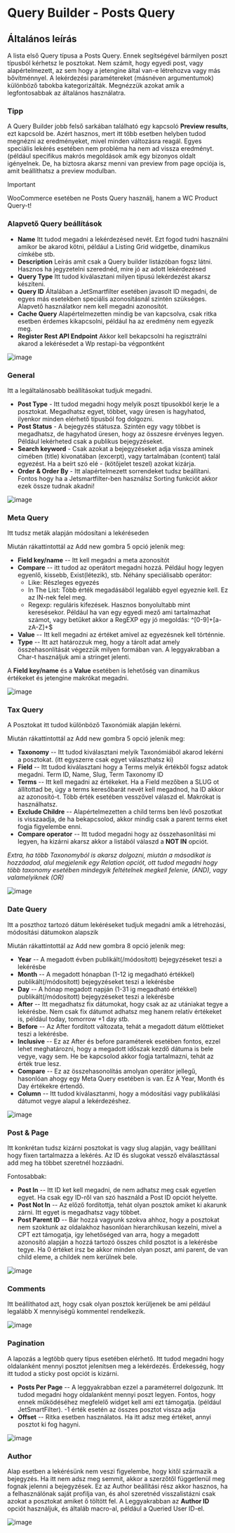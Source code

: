 # Query Builder - Posts Query

## Általános leírás
A lista első Query típusa a Posts Query. Ennek segítségével bármilyen poszt típusból kérhetsz le posztokat. Nem számít, hogy egyedi post, vagy alapértelmezett, az sem hogy a jetengine által van-e létrehozva vagy más bővítménnyel. A lekérdezési paramétereket (másnéven argumentumok) különböző tabokba kategorizálták. Megnézzük azokat amik a legfontosabbak az általános használatra.

### Tipp

A Query Builder jobb felső sarkában található egy kapcsoló **Preview results**, ezt kapcsold be. Azért hasznos, mert itt több esetben helyben tudod megnézni az eredményeket, mivel minden változásra reagál. Egyes speciális lekérés esetében nem probléma ha nem ad vissza eredményt. (például specifikus makrós megoldások amik egy bizonyos oldalt igényelnek. De, ha biztosra akarsz menni van preview from page opciója is, amit beállíthatsz a preview modulban.

> [!IMPORTANT]
> WooCommerce esetében ne Posts Query használj, hanem a WC Product Query-t!

### Alapvető Query beállítások

* **Name** Itt tudod megadni a lekérdezésed nevét. Ezt fogod tudni használni amikor be akarod kötni, például a Listing Grid widgetbe, dinamikus címkébe stb.
* **Description** Leírás amit csak a Query builder listázóban fogsz látni. Hasznos ha jegyzetelni szerednéd, mire jó az adott lekérdezésed
* **Query Type** Itt tudod kiválasztani milyen típusú lekérdezést akarsz készíteni.
* **Query ID** Általában a JetSmartfilter esetében javasolt ID megadni, de egyes más esetekben speciális azonosításnál szintén szükséges. Alapvető használatkor nem kell megadni azonosítót.
* **Cache Query** Alapértelmezetten mindig be van kapcsolva, csak ritka esetben érdemes kikapcsolni, például ha az eredmény nem egyezik meg.
* **Register Rest API Endpoint** Akkor kell bekapcsolni ha regisztrálni akarod a lekérésedet a Wp restapi-ba végpontként

![image](https://github.com/Lonsdale201/jetengine-query-builder-segedlet/assets/23199033/c07418dd-36e1-43de-9d42-d7740ce04d80)


### General
Itt a legáltalánosabb beállításokat tudjuk megadni.

* **Post Type** - Itt tudod megadni hogy melyik poszt típusokból kerje le a posztokat. Megadhatsz egyet, többet, vagy üresen is hagyhatod, ilyenkor minden elérhető típusból fog dolgozni.
* **Post Status** - A bejegyzés státusza. Szintén egy vagy többet is megadhatsz, de hagyhatod üresen, hogy az összesre érvényes legyen. Például lekérheted csak a publikus bejegyzéseket.
* **Search keyword** - Csak azokat a bejegyzéseket adja vissza aminek címében (title) kivonatában (excerpt), vagy tartalmában (content) talál egyezést. Ha a beírt szó elé - (kötőjelet teszel) azokat kizárja.
* **Order & Order By** - Itt alapértelmezett sorrendeket tudsz beállítani. Fontos hogy ha a Jetsmartfilter-ben használsz Sorting funkciót akkor ezek össze tudnak akadni!

![image](https://github.com/Lonsdale201/jetengine-query-builder-segedlet/assets/23199033/3894b691-5181-4f71-bcb6-1362583dafbe)


### Meta Query
Itt tudsz meták alapján módosítani a lekéréseden

Miután rákattintottál az Add new gombra 5 opció jelenik meg:

* **Field key/name** -- Itt kell megadni a meta azonosítót
* **Compare** -- itt tudod az operátort megadni hozzá. Például hogy legyen egyenlő, kissebb, Exist(létezik), stb. Néhány speciálisabb operátor:
  -  Like: Részleges egyezés
  -  In The List: Több érték megadásából legalább egyel egyeznie kell. Ez az IN-nek felel meg.
  -  Regexp: reguláris kifezések. Hasznos bonyolultabb mint keresésekor. Például ha van egy egyedi mező ami tartalmazhat számot, vagy betűket akkor a RegEXP egy jó megoldás: ^[0-9]+[a-zA-Z]+$
* **Value** -- Itt kell megadni az értéket amivel az egyezésnek kell történnie.
* **Type** -- Itt azt határozzuk meg, hogy a tárolt adat amely összehasonlítását végezzük milyen formában van. A leggyakrabban a Char-t használjuk ami a stringet jelenti.

A **Field key/name** és a **Value** esetében is lehetőség van dinamikus értékeket és jetengine makrókat megadni.

![image](https://github.com/Lonsdale201/jetengine-query-builder-segedlet/assets/23199033/d4a4b6d4-70a7-4da4-9041-f2467401e777)


### Tax Query
A Posztokat itt tudod különböző Taxonómiák alapján lekérni. 

Miután rákattintottál az Add new gombra 5 opció jelenik meg:

* **Taxonomy** -- Itt tudod kiválasztani melyik Taxonómiából akarod lekérni a posztokat. (itt egyszerre csak egyet választhatsz ki)
* **Field** -- Itt tudod kiválasztani hogy a Terms melyik értékből fogsz adatok megadni. Term ID, Name, Slug, Term Taxonomy ID
* **Terms** -- Itt kell megadni az értékeket. Ha a Field mezőben a SLUG ot állítottad be, úgy a terms keresőbarát nevét kell megadnod, ha ID akkor az azonosító-t. Több érték esetében vesszővel válaszd el. Makrókat is használhatsz.
* **Exclude Childre** -- Alapértelmezetten a child terms ben lévő poszotkat is visszaadja, de ha bekapcsolod, akkor mindig csak a parent terms eket fogja figyelembe enni.
* **Compare operator** -- Itt tudod megadni hogy az összehasonlítási mi legyen, ha kizárni akarsz akkor a listából válaszd a **NOT IN** opciót.

*Extra, ha több Taxonomyból is akarsz dolgozni, miután a másodikat is hozzáadod, alul megjelenik egy Relation opciót, ott tudod megadni hogy több taxonomy esetében mindegyik feltételnek megkell felenie, (AND), vagy valamelyiknek (OR)*

![image](https://github.com/Lonsdale201/jetengine-query-builder-segedlet/assets/23199033/cc7bcc41-7c97-4906-b530-889f30a6b362)

### Date Query
Itt a poszthoz tartozó dátum lekéréseket tudjuk megadni amik a létrehozási, módosítási dátumokon alapszik

Miután rákattintottál az Add new gombra 8 opció jelenik meg:

* **Year** -- A megadott évben publikált(/módosított) bejegyzéseket teszi a lekérésbe
* **Month** -- A megadott hónapban (1-12 ig megadható értékkel) publikált(/módosított) bejegyzéseket teszi a lekérésbe
* **Day** -- A hónap megadott napján (1-31 ig megadható értékkel) publikált(/módosított) bejegyzéseket teszi a lekérésbe
* **After** -- Itt megadhatsz fix dátumokat, hogy csak az az utániakat tegye a lekérésbe. Nem csak fix dátumot adhatsz meg hanem relatív értékeket is, például today, tomorrow +1 day stb.
* **Before** -- Az After fordított változata, tehát a megadott dátum előttieket teszi a lekérésbe.
* **Inclusive** -- Ez az After és before paraméterek esetében fontos, ezzel lehet meghatározni, hogy a megadott időszak kezdő dátuma is bele vegye, vagy sem. He be kapcsolod akkor fogja tartalmazni, tehát az érték true lesz.
* **Compare** -- Ez az összehasonolítás amolyan operátor jellegű, hasonlóan ahogy egy Meta Query esetében is van. Ez A Year, Month és Day értékekre értendő.
* **Column** -- Itt tudod kiválasztanmi, hogy a módosítási vagy publikálási dátumot vegye alapul a lekérdezéshez.

![image](https://github.com/Lonsdale201/jetengine-query-builder-segedlet/assets/23199033/9b3c943e-c663-4ce7-9c98-33a4ce7d1a74)

### Post & Page
Itt konkrétan tudsz kizárni posztokat is vagy slug alapján, vagy beállítani hogy fixen tartalmazza a lekérés. Az ID és slugokat vessző elválasztással add meg ha többet szeretnél hozzáadni.

Fontosabbak: 

* **Post In** -- Itt ID ket kell megadni, de nem adhatsz meg csak egyetlen egyet. Ha csak egy ID-ről van szó használd a Post ID opciót helyette.
* **Post Not In** -- Az előző fordítottja, tehát olyan posztok amiket ki akarunk zárni. Itt egyet is megadhatsz vagy többet.
* **Post Parent ID** -- Bár hozzá vagyunk szokva ahhoz, hogy a posztokat nem szoktunk az oldalakhoz hasonlóan hierarchikusan kezelni, mivel a CPT ezt támogatja, így lehetőséged van arra, hogy a megadott azonosító alapján a hozzá tartozó összes child posztot is a lekérésbe tegye. Ha 0 értéket írsz be akkor minden olyan poszt, ami parent, de van child eleme, a childek nem kerülnek bele.

![image](https://github.com/Lonsdale201/jetengine-query-builder-segedlet/assets/23199033/e7d715e7-0600-4876-b61f-1d7f35e8c0ab)


### Comments
Itt beállíthatod azt, hogy csak olyan posztok kerüljenek be ami például legalább X mennyiségű kommentel rendelkezik.

![image](https://github.com/Lonsdale201/jetengine-query-builder-segedlet/assets/23199033/48afcec0-6782-4bce-b049-39db5ff5fd44)

### Pagination
A lapozás a legtöbb query típus esetében elérhető. Itt tudod megadni hogy oldalanként mennyi posztot jelenítsen meg a lekérdezés. Érdekesség, hogy itt tudod a sticky post opciót is kizárni.

* **Posts Per Page** -- A leggyakrabban ezzel a paraméterrel dolgozunk. Itt tudod megadni hogy oldalanként mennyi poszt legyen. Fontos, hogy ennek működéséhez megfelelő widget kell ami ezt támogatja. (például JetSmartFilter). -1 érték esetén az összes posztot vissza adja
* **Offset** -- Ritka esetben használatos. Ha itt adsz meg értéket, annyi posztot ki fog hagyni.

![image](https://github.com/Lonsdale201/jetengine-query-builder-segedlet/assets/23199033/34451a0f-4298-430a-86f0-cc65a10b80a8)

### Author
Alap esetben a lekérésünk nem veszi figyelembe, hogy kitől származik a bejegyzés. Ha itt nem adsz meg semmit, akkor a szerzőtől függetlenül meg fognak jelenni a bejegyzések. Ez az Author beállítási rész akkor hasznos, ha a felhasználónak saját profilja van, és ahol szeretnéd visszalistázni csak azokat a posztokat amiket ő töltött fel. A Leggyakrabban az **Author ID** opciót használjuk, és általáb macro-al, például a Queried User ID-el.

![image](https://github.com/Lonsdale201/jetengine-query-builder-segedlet/assets/23199033/3fbe98ec-fecf-433e-a822-17bba5bc05d3)


